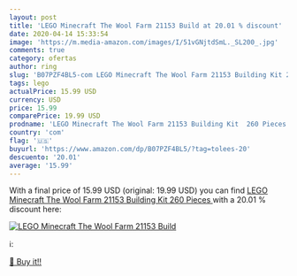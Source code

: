 ```yaml
---
layout: post
title: 'LEGO Minecraft The Wool Farm 21153 Build at 20.01 % discount'
date: 2020-04-14 15:33:54
image: 'https://m.media-amazon.com/images/I/51vGNjtdSmL._SL200_.jpg'
comments: true
category: ofertas
author: ring
slug: 'B07PZF4BL5-com LEGO Minecraft The Wool Farm 21153 Building Kit 260 Pieces'
tags: lego
actualPrice: 15.99 USD
currency: USD
price: 15.99
comparePrice: 19.99 USD
prodname: 'LEGO Minecraft The Wool Farm 21153 Building Kit  260 Pieces '
country: 'com'
flag: '🇺🇸'
buyurl: 'https://www.amazon.com/dp/B07PZF4BL5/?tag=tolees-20'
descuento: '20.01'
average: '15.99'
---
```


With a final price of 15.99 USD (original: 19.99 USD) you can find [LEGO Minecraft The Wool Farm 21153 Building Kit  260 Pieces ](https://www.amazon.com/dp/B07PZF4BL5/?tag=tolees-20) with a  20.01 % discount here:

[![LEGO Minecraft The Wool Farm 21153 Build](https://m.media-amazon.com/images/I/51vGNjtdSmL._SL200_.jpg)](https://www.amazon.com/dp/B07PZF4BL5/?tag=tolees-20)

ℹ️:


[🛒 Buy it!!](https://www.amazon.com/dp/B07PZF4BL5/?tag=tolees-20)
